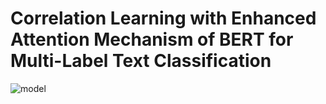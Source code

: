 # Correlation Learning with Enhanced Attention Mechanism of BERT for Multi-Label Text Classification

![model](https://user-images.githubusercontent.com/60690767/224585112-a67d9e09-4cf3-4dc6-a524-32d3942ae82a.png)
